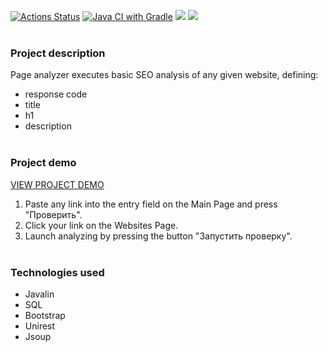 [![Actions Status](https://github.com/dtarakanova/java-project-72/actions/workflows/hexlet-check.yml/badge.svg)](https://github.com/dtarakanova/java-project-72/actions)
[![Java CI with Gradle](https://github.com/dtarakanova/java-project-72/actions/workflows/main.yml/badge.svg)](https://github.com/dtarakanova/java-project-72/actions/workflows/main.yml)
<a href="https://codeclimate.com/github/dtarakanova/java-project-72/maintainability"><img src="https://api.codeclimate.com/v1/badges/6cc189c995611af7e0ee/maintainability" /></a>
<a href="https://codeclimate.com/github/dtarakanova/java-project-72/test_coverage"><img src="https://api.codeclimate.com/v1/badges/6cc189c995611af7e0ee/test_coverage" /></a>
<br/><br/>

### Project description
Page analyzer executes basic SEO analysis of any given website, defining:
* response code
* title
* h1
* description
<br/><br/>

### Project demo
[VIEW PROJECT DEMO](https://page-analyzer-elmt.onrender.com/)

1. Paste any link into the entry field on the Main Page and press "Проверить".
2. Click your link on the Websites Page.
3. Launch analyzing by pressing the button "Запустить проверку". 
<br/><br/>

### Technologies used
* Javalin
* SQL
* Bootstrap
* Unirest
* Jsoup
